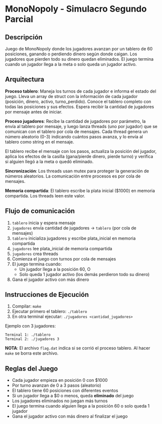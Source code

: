 # MonoNopoly - Simulacro Segundo Parcial

## Descripción

Juego de MonoNopoly donde los jugadores avanzan por un tablero de 60 posiciones, ganando o perdiendo dinero según donde caigan. Los jugadores que pierden todo su dinero quedan eliminados. El juego termina cuando un jugador llega a la meta o solo queda un jugador activo.

## Arquitectura

**Proceso tablero**: Maneja los turnos de cada jugador e informa el estado del juego. Lleva un array de struct con la información de cada jugador (posición, dinero, activo, turno_perdido). Conoce el tablero completo con todas las posiciones y sus efectos. Espera recibir la cantidad de jugadores por mensaje antes de iniciar.

**Proceso jugadores**: Recibe la cantidad de jugadores por parámetro, la envía al tablero por mensaje, y luego lanza threads (uno por jugador) que se comunican con el tablero por cola de mensajes. Cada thread genera un número aleatorio (0-3) indicando cuántos pasos avanza, y lo envía al tablero como string en el mensaje.

El tablero recibe el mensaje con los pasos, actualiza la posición del jugador, aplica los efectos de la casilla (gana/pierde dinero, pierde turno) y verifica si alguien llegó a la meta o quedó eliminado.

**Sincronización**: Los threads usan mutex para proteger la generación de números aleatorios. La comunicación entre procesos es por cola de mensajes.

**Memoria compartida**: El tablero escribe la plata inicial ($1000) en memoria compartida. Los threads leen este valor.

## Flujo de comunicación

1. `tablero` inicia y espera mensaje
2. `jugadores` envía cantidad de jugadores → `tablero` (por cola de mensajes)
3. `tablero` inicializa jugadores y escribe plata_inicial en memoria compartida
4. `jugadores` lee plata_inicial de memoria compartida
5. `jugadores` crea threads
6. Comienza el juego con turnos por cola de mensajes
7. El juego termina cuando:
   - Un jugador llega a la posición 60, O
   - Solo queda 1 jugador activo (los demás perdieron todo su dinero)
8. Gana el jugador activo con más dinero

## Instrucciones de Ejecución

1. Compilar: `make`
2. Ejecutar primero el tablero: `./tablero`
3. En otra terminal ejecutar: `./jugadores <cantidad_jugadores>`

Ejemplo con 3 jugadores:
```
Terminal 1: ./tablero
Terminal 2: ./jugadores 3
```

**NOTA**: El archivo `flag.dat` indica si se corrió el proceso tablero. Al hacer `make` se borra este archivo.

## Reglas del Juego

- Cada jugador empieza en posición 0 con $1000
- Por turno avanzan de 0 a 3 pasos (aleatorio)
- El tablero tiene 60 posiciones con diferentes eventos
- Si un jugador llega a $0 o menos, queda **eliminado** del juego
- Los jugadores eliminados no juegan más turnos
- El juego termina cuando alguien llega a la posición 60 o solo queda 1 jugador
- Gana el jugador activo con más dinero al finalizar el juego
